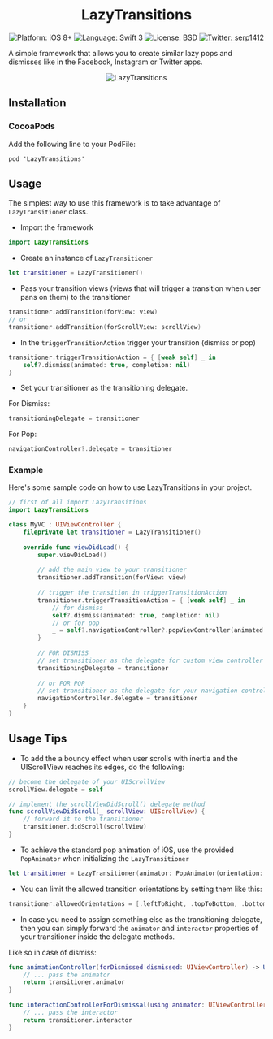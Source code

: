 <h1 align="center">LazyTransitions</h1>

<p align="center">
    <img src="https://img.shields.io/badge/platform-iOS8+-blue.svg?style=flat" alt="Platform: iOS 8+"/>
    <a href="https://developer.apple.com/swift"><img src="https://img.shields.io/badge/language-swift%203-4BC51D.svg?style=flat" alt="Language: Swift 3" /></a>
    <img src="http://img.shields.io/badge/license-BSD-lightgrey.svg?style=flat" alt="License: BSD" />
    <a href="http://twitter.com/serp1412"><img src="https://img.shields.io/badge/twitter-@serp1412-blue.svg?style=flat" alt="Twitter: serp1412" /></a>
</p>

A simple framework that allows you to create similar lazy pops and dismisses like in the Facebook, Instagram or Twitter apps.

<p align="center" >
<img src="https://github.com/serp1412/LazyTransitions/blob/master/LazyTransitionsDemo.gif" alt="LazyTransitions" title="LazyTransitions demo">
</p>

## Installation

### CocoaPods

Add the following line to your PodFile:

``` pod 'LazyTransitions' ``` 

## Usage

The simplest way to use this framework is to take advantage of `LazyTransitioner` class.

* Import the framework
```swift
import LazyTransitions
```
* Create an instance of `LazyTransitioner`
```swift
let transitioner = LazyTransitioner()
```
* Pass your transition views (views that will trigger a transition when user pans on them) to the transitioner
```swift
transitioner.addTransition(forView: view)
// or
transitioner.addTransition(forScrollView: scrollView)
```
* In the `triggerTransitionAction` trigger your transition (dismiss or pop)
```swift
transitioner.triggerTransitionAction = { [weak self] _ in
    self?.dismiss(animated: true, completion: nil)
}
```

* Set your transitioner as the transitioning delegate.

For Dismiss:
```swift
transitioningDelegate = transitioner
```

For Pop:
```swift
navigationController?.delegate = transitioner
```

### Example

Here's some sample code on how to use LazyTransitions in your project.

```swift
// first of all import LazyTransitions
import LazyTransitions

class MyVC : UIViewController {
    fileprivate let transitioner = LazyTransitioner()
    
    override func viewDidLoad() {
        super.viewDidLoad()
        
        // add the main view to your transitioner
        transitioner.addTransition(forView: view)
        
        // trigger the transition in triggerTransitionAction
        transitioner.triggerTransitionAction = { [weak self] _ in
            // for dismiss
            self?.dismiss(animated: true, completion: nil)
            // or for pop
            _ = self?.navigationController?.popViewController(animated: true)
        }
        
        // FOR DISMISS
        // set transitioner as the delegate for custom view controller transitioning
        transitioningDelegate = transitioner
        
        // or FOR POP
        // set transitioner as the delegate for your navigation controller
        navigationController.delegate = transitioner
    }
}
```

## Usage Tips

* To add the a bouncy effect when user scrolls with inertia and the UIScrollView reaches its edges, do the following:
```swift
// become the delegate of your UIScrollView
scrollView.delegate = self

// implement the scrollViewDidScroll() delegate method
func scrollViewDidScroll(_ scrollView: UIScrollView) {
    // forward it to the transitioner
    transitioner.didScroll(scrollView)
}
```

* To achieve the standard pop animation of iOS, use the provided `PopAnimator` when initializing the `LazyTransitioner`

```swift 
let transitioner = LazyTransitioner(animator: PopAnimator(orientation: .leftToRight))
```

* You can limit the allowed transition orientations by setting them like this:
```swift
transitioner.allowedOrientations = [.leftToRight, .topToBottom, .bottomToTop]
```

* In case you need to assign something else as the transitioning delegate, then you can simply forward the `animator` and `interactor` properties of your transitioner inside the delegate methods.

Like so in case of dismiss:
```swift
func animationController(forDismissed dismissed: UIViewController) -> UIViewControllerAnimatedTransitioning? {
    // ... pass the animator
    return transitioner.animator
}
    
func interactionControllerForDismissal(using animator: UIViewControllerAnimatedTransitioning) -> UIViewControllerInteractiveTransitioning? {
    // ... pass the interactor
    return transitioner.interactor
}
```
